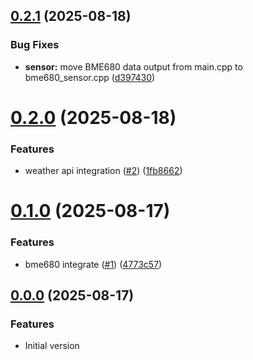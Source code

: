 ## [0.2.1](https://github.com/MrHogun/ESP32WeatherStation/compare/v0.2.0...v0.2.1) (2025-08-18)


### Bug Fixes

* **sensor:** move BME680 data output from main.cpp to bme680_sensor.cpp ([d397430](https://github.com/MrHogun/ESP32WeatherStation/commit/d397430651d370cd04b80d1a3823921127f2b9c2))

# [0.2.0](https://github.com/MrHogun/ESP32WeatherStation/compare/v0.1.0...v0.2.0) (2025-08-18)


### Features

* weather api integration ([#2](https://github.com/MrHogun/ESP32WeatherStation/issues/2)) ([1fb8662](https://github.com/MrHogun/ESP32WeatherStation/commit/1fb86621171bcd3d1ff07b6c77e097d5beb5e358))

# [0.1.0](https://github.com/MrHogun/ESP32WeatherStation/compare/v0.0.0...v0.1.0) (2025-08-17)


### Features

* bme680 integrate ([#1](https://github.com/MrHogun/ESP32WeatherStation/issues/1)) ([4773c57](https://github.com/MrHogun/ESP32WeatherStation/commit/4773c57adfc9d4c6011ba7bc09b1c09ef11cf477))

## [0.0.0](https://github.com/MrHogun/ESP32WeatherStation/releases/tag/v0.0.0) (2025-08-17)

### Features
* Initial version
